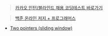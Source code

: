 > [카카오 인턴/블라인드 채용 코딩테스트 바로가기](https://github.com/evelyn82/Problem-Solving/tree/main/kakao)

> [백준 온라인 저지 + 프로그래머스](https://github.com/evelyn82/Problem-Solving/tree/main/boj)

- [Two pointers (sliding window)](https://github.com/evelyn82/Problem-Solving/tree/main/boj/Two%20Pointers)
